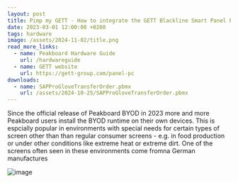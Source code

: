 ```yaml
---
layout: post
title: Pimp my GETT - How to integrate the GETT Blackline Smart Panel PC with Peakboard 
date: 2023-03-01 12:00:00 +0200
tags: hardware
image: /assets/2024-11-02/title.png
read_more_links:
  - name: Peakboard Hardware Guide
    url: /hardwareguide
  - name: GETT website
    url: https://gett-group.com/panel-pc
downloads:
  - name: SAPProGloveTransferOrder.pbmx
    url: /assets/2024-10-25/SAPProGloveTransferOrder.pbmx
---
```

Since the official release of Peakboard BYOD in 2023 more and more Peakboard users install the BYOD runtime on their own devices. This is espcially popular in environments with special needs for certain types of screen other than than regular consumer screens - e.g. in food production or under other conditions like extreme heat or extreme dirt.
One of the screens often seen in these environments come fromna German manufactures  



![image](/assets/2024-11-02/010.png)



